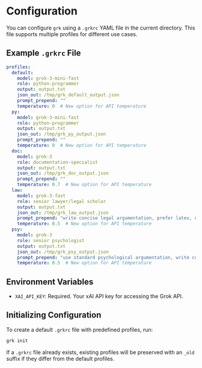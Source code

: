  # Configuration
 
 You can configure `grk` using a `.grkrc` YAML file in the current directory. This file supports multiple profiles for different use cases.
 
 ## Example `.grkrc` File
 
 ```yaml
 profiles:
   default:
     model: grok-3-mini-fast
     role: python-programmer
     output: output.txt
     json_out: /tmp/grk_default_output.json
     prompt_prepend: ""
     temperature: 0  # New option for API temperature
   py:
     model: grok-3-mini-fast
     role: python-programmer
     output: output.txt
     json_out: /tmp/grk_py_output.json
     prompt_prepend: ""
     temperature: 0  # New option for API temperature
   doc:
     model: grok-3
     role: documentation-specialist
     output: output.txt
     json_out: /tmp/grk_doc_output.json
     prompt_prepend: ""
     temperature: 0.7  # New option for API temperature
   law:
     model: grok-3-fast
     role: senior lawyer/legal scholar
     output: output.txt
     json_out: /tmp/grk_law_output.json
     prompt_prepend: "write concise legal argumentation, prefer latex, use the cenum environment for continuous numbering throughout the document. "
     temperature: 0.5  # New option for API temperature
   psy:
     model: grok-3
     role: senior psychologist
     output: output.txt
     json_out: /tmp/grk_psy_output.json
     prompt_prepend: "use standard psychological argumentation, write concise, use established psychological concepts from ICD10 and DSM5, use latex, assume cenum environment is available for continuous numbering."
     temperature: 0.5  # New option for API temperature
 ```
 
 ## Environment Variables
 
 - `XAI_API_KEY`: Required. Your xAI API key for accessing the Grok API.
 
 ## Initializing Configuration
 
 To create a default `.grkrc` file with predefined profiles, run:
 
 ```bash
 grk init
 ```
 
 If a `.grkrc` file already exists, existing profiles will be preserved with an `_old` suffix if they differ from the default profiles.

